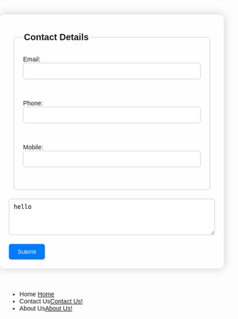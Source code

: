 <html lang="en">
<head>
    <meta charset="UTF-8">
    <meta name="viewport" content="width=device-width, initial-scale=1.0">
    <title>Contact Us</title>
    <link href="https://stackpath.bootstrapcdn.com/bootstrap/4.5.2/css/bootstrap.min.css" rel="stylesheet">
    <style>
        body {
            font-family: Arial, sans-serif;
            margin: 0;
            padding: 0;
            background-image: url('depositphotos_424626210-stock-photo-autumn-leaves-in-a-puddle.jpg'); /* Specify the path to your background image */
            background-size: cover;
            background-position: center;
        }
        .container {
            max-width: 800px;
            margin: 50px auto;
            padding: 20px;
            background-color: rgba(255, 255, 255, 0.8);
            border-radius: 10px;
            box-shadow: 0 0 20px rgba(0, 0, 0, 0.2);
        }
        h1, h2, h3, h4, h5, h6 {
            text-align: center;
        }
        .highlight {
            color: red;
        }
        iframe, table {
            margin: 20px auto;
            display: block;
        }
        ul, ol {
            margin-left: 20px;
        }
        form {
            text-align: center;
        }
        form label {
            margin-right: 10px;
        }
        .footer {
            text-align: center;
            margin-top: 50px;
        }
        /* Additional CSS for Canvas */
        canvas {
            display: block;
            margin: 20px auto;
            border: 1px solid black;
        }
        /* CSS for connecting page */
        fieldset {
            margin: 20px auto;
            max-width: 400px;
            padding: 20px;
            border: 1px solid #ccc;
            border-radius: 5px;
        }
        legend {
            font-size: 20px;
            font-weight: bold;
            margin-bottom: 10px;
        }
        label {
            display: block;
            margin-bottom: 10px;
        }
        input[type="text"],
        textarea {
            width: 100%;
            padding: 10px;
            margin-bottom: 20px;
            border: 1px solid #ccc;
            border-radius: 5px;
        }
        button[type="submit"] {
            background-color: #007bff;
            color: #fff;
            padding: 10px 20px;
            border: none;
            border-radius: 5px;
            cursor: pointer;
        }
        button[type="submit"]:hover {
            background-color: #0056b3;
        }
    </style>
</head>
<body>
    <div class="container">
        <fieldset>
            <legend>Contact Details</legend>
            <label>Email:<br />
                <input type="text" name="email" />
            </label>
            <br />
            <label> Phone:<br />
                <input type="text" name="telephone" />
            </label>
            <br />
            <label>Mobile:<br />
                <input type="text" name="mobile" />
            </label>
        </fieldset>
        <textarea id="message" name="message" rows="4" cols="50">hello</textarea><br>
        <button type="submit">Submit</button>
    </div>
    <ul>
        <li> Home <a href="https://kenzie-nice.github.io/Final_Page_At_Last.io/">Home</a></li>
        <li>Contact Us<a href="https://kenzie-nice.github.io/Final-stuff.io/">Contact Us!</a></li>
        <li>About Us<a href="https://kenzie-nice.github.io/FinalAbout.io/">About Us!</a></li>
    </ul>
</body>
</html>

